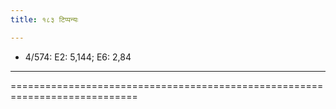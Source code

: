 ```yaml
---
title: १८३ टिप्पन्यः

---
```

- 4/574: E2: 5,144; E6: 2,84

____________________________________________




============================================================================